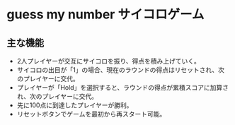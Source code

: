 # guess my number サイコロゲーム

## 主な機能

- 2人プレイヤーが交互にサイコロを振り、得点を積み上げていく。  
- サイコロの出目が「1」の場合、現在のラウンドの得点はリセットされ、次のプレイヤーに交代。  
- プレイヤーが「Hold」を選択すると、ラウンドの得点が累積スコアに加算され、次のプレイヤーに交代。  
- 先に100点に到達したプレイヤーが勝利。  
- リセットボタンでゲームを最初から再スタート可能。

